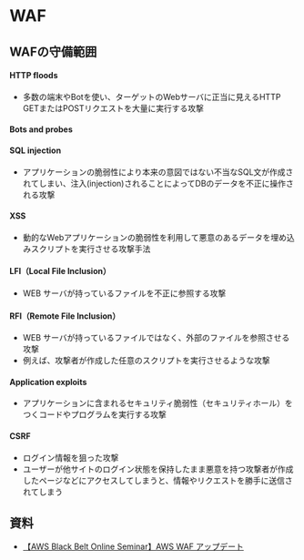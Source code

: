 # WAF
## WAFの守備範囲
#### HTTP floods
  - 多数の端末やBotを使い、ターゲットのWebサーバに正当に見えるHTTP GETまたはPOSTリクエストを大量に実行する攻撃
#### Bots and probes
#### SQL injection
  - アプリケーションの脆弱性により本来の意図ではない不当なSQL文が作成されてしまい、注入(injection)されることによってDBのデータを不正に操作される攻撃
#### XSS
  - 動的なWebアプリケーションの脆弱性を利用して悪意のあるデータを埋め込みスクリプトを実行させる攻撃手法
#### LFI（Local File Inclusion）
  - WEB サーバが持っているファイルを不正に参照する攻撃
#### RFI（Remote File Inclusion）
  - WEB サーバが持っているファイルではなく、外部のファイルを参照させる攻撃
  - 例えば、攻撃者が作成した任意のスクリプトを実行させるような攻撃
#### Application exploits
  - アプリケーションに含まれるセキュリティ脆弱性（セキュリティホール）をつくコードやプログラムを実行する攻撃
#### CSRF
  - ログイン情報を狙った攻撃
  - ユーザーが他サイトのログイン状態を保持したまま悪意を持つ攻撃者が作成したページなどにアクセスしてしまうと、情報やリクエストを勝手に送信されてしまう
## 資料
- [【AWS Black Belt Online Seminar】AWS WAF アップデート](https://youtu.be/4KbCJAjiA3A)
